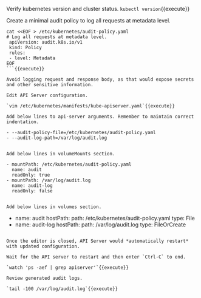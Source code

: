 

Verify kubernetes version and cluster status.
`kubectl version`{{execute}}

Create a minimal audit policy to log all requests at metadata level.

```
cat <<EOF > /etc/kubernetes/audit-policy.yaml
# Log all requests at metadata level.
 apiVersion: audit.k8s.io/v1
 kind: Policy
 rules:
 - level: Metadata
EOF
```{{execute}}

Avoid logging request and response body, as that would expose secrets and other sensitive information. 

Edit API Server configuration.

`vim /etc/kubernetes/manifests/kube-apiserver.yaml`{{execute}}

Add below lines to api-server arguments. Remember to maintain correct indentation.

```
    - --audit-policy-file=/etc/kubernetes/audit-policy.yaml
    - --audit-log-path=/var/log/audit.log
```{{copy}}

Add below lines in volumeMounts section.

```
    - mountPath: /etc/kubernetes/audit-policy.yaml
      name: audit
      readOnly: true
    - mountPath: /var/log/audit.log
      name: audit-log
      readOnly: false
```{{copy}}

Add below lines in volumes section.

```
  - name: audit
    hostPath:
      path: /etc/kubernetes/audit-policy.yaml
      type: File
  - name: audit-log
    hostPath:
      path: /var/log/audit.log
      type: FileOrCreate
```{{copy}}

Once the editor is closed, API Server would *automatically restart* with updated configuration. 

Wait for the API server to restart and then enter `Ctrl-C` to end.

`watch 'ps -aef | grep apiserver'`{{execute}}

Review generated audit logs.

`tail -100 /var/log/audit.log`{{execute}}
